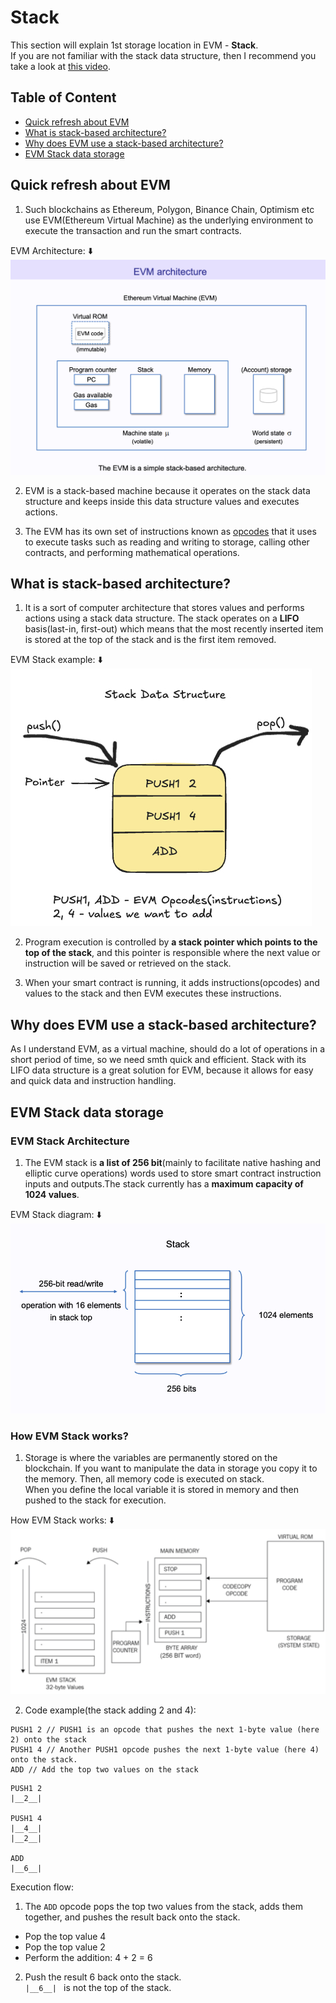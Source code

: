 # Stack
This section will explain 1st storage location in EVM - **Stack**. \
If you are not familiar with the stack data structure, then I recommend you take a look at [this video](https://www.youtube.com/watch?v=FNZ5o9S9prU&t=191s).
## Table of Content 
* [Quick refresh about EVM](#quick-refresh-about-evm)
* [What is stack-based architecture?](#what-is-stack-based-architecture?)
* [Why does EVM use a stack-based architecture?](#why-does-evm-use-a-stack-based-architecture?)
* [EVM Stack data storage](#evm-stack-data-storage)

## Quick refresh about EVM
1.  Such blockchains as Ethereum, Polygon, Binance Chain, Optimism etc use EVM(Ethereum Virtual Machine) as the underlying environment to execute the transaction and run the smart contracts.
 
EVM Architecture: ⬇️ \
![image alt](https://github.com/ohMySol/yul-book-examples/blob/a1ae00fa8a54a9f8d84a194d0257b38f00e3d77f/EVM%20Architecture.jpg)
 
2. EVM is a stack-based machine because it operates on the stack data structure and keeps inside this data structure values and executes actions.

3. The EVM has its own set of instructions known as [opcodes](https://www.evm.codes/) that it uses to execute tasks such as reading and writing to storage, calling other contracts, and performing mathematical operations.

## What is stack-based architecture?
1. It is a sort of computer architecture that stores values and performs actions using a stack data structure. The stack operates on a **LIFO** basis(last-in, first-out) which means that the most recently inserted item is stored at the top of the stack and is the first item removed.

EVM Stack example: ⬇️ \
![image alt](https://github.com/ohMySol/yul-book-examples/blob/e77fbc1827c70c079378234259da3509c8ad1e92/Stack%20data%20structure.jpg)

2. Program execution is controlled by **a stack pointer which points to the top of the stack**, and this pointer is responsible where the next value or instruction will be saved or retrieved on the stack.

3. When your smart contract is running, it adds instructions(opcodes) and values to the stack and then EVM executes these instructions.

## Why does EVM use a stack-based architecture?
As I understand EVM, as a virtual machine, should do a lot of operations in a short period of time, so we need smth quick and efficient. Stack with its LIFO data structure is a great solution for EVM, because it allows for easy and quick data and instruction handling.

## EVM Stack data storage
### EVM Stack Architecture
1. The EVM stack is **a list of 256 bit**(mainly to facilitate native hashing and elliptic curve operations) words used to store smart contract instruction inputs and outputs.The stack currently has a **maximum capacity of 1024 values**. 

EVM Stack diagram: ⬇️ \
![image alt](https://github.com/ohMySol/yul-book-examples/blob/6f0af6ba0bb527326ff6298b5798f3f39c8feb3c/EVM%20Stack.jpg)

### How EVM Stack works?
1. Storage is where the variables are permanently stored on the blockchain. If you want to manipulate the data in storage you copy it to the memory. Then, all memory code is executed on stack. \
When you define the local variable it is stored in memory and then pushed to the stack for execution.

How EVM Stack works: ⬇️ \
![image alt](https://github.com/ohMySol/yul-book-examples/blob/909faac4c7ff76dbde335e031567029a99a6712d/Ho%20EVM%20Stack%20works.png)

2. Code example(the stack adding 2 and 4):
```
PUSH1 2 // PUSH1 is an opcode that pushes the next 1-byte value (here 2) onto the stack 
PUSH1 4 // Another PUSH1 opcode pushes the next 1-byte value (here 4) onto the stack.
ADD // Add the top two values on the stack
```

```
PUSH1 2 
|__2__|

PUSH1 4
|__4__|
|__2__|

ADD
|__6__|
```
Execution flow:
1. The `ADD` opcode pops the top two values from the stack, adds them together, and pushes the result back onto the stack.
 - Pop the top value 4
 - Pop the top value 2
 - Perform the addition: 4 + 2 = 6
2. Push the result 6 back onto the stack.\
`|__6__| ` is not the top of the stack.

